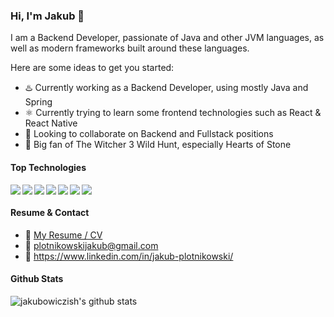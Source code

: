 ### Hi, I'm Jakub 👋

I am a Backend Developer, passionate of Java and other JVM languages, as well as modern frameworks built around these languages.

Here are some ideas to get you started:

- ♨️ Currently working as a Backend Developer, using mostly Java and Spring
- ⚛️ Currently trying to learn some frontend technologies such as React & React Native
- 🤝 Looking to collaborate on Backend and Fullstack positions
- 🐺 Big fan of The Witcher 3 Wild Hunt, especially Hearts of Stone

#### Top Technologies

<img align="left" src="https://img.shields.io/badge/java-%23ED8B00.svg?&style=for-the-badge&logo=java&logoColor=white"/>

<img align="left" src="https://img.shields.io/badge/spring%20-%236DB33F.svg?&style=for-the-badge&logo=spring&logoColor=white"/>

<img align="left" src="https://img.shields.io/badge/kotlin-%230095D5.svg?&style=for-the-badge&logo=kotlin&logoColor=white"/>

<img align="left" src="https://img.shields.io/badge/scala-%23DC322F.svg?&style=for-the-badge&logo=scala&logoColor=white"/>

<img align="left" src ="https://img.shields.io/badge/postgres-%23316192.svg?&style=for-the-badge&logo=postgresql&logoColor=white"/>

<img align="left" src="https://img.shields.io/badge/docker%20-%230db7ed.svg?&style=for-the-badge&logo=docker&logoColor=white"/>

<img align="left" src="https://img.shields.io/badge/git%20-%23F05033.svg?&style=for-the-badge&logo=git&logoColor=white"/>

</br>

#### Resume & Contact
- :paperclip: [My Resume / CV](https://github.com/jakubowiczish/cv/blob/master/jakub_plotnikowski_resume.pdf)
- :email: plotnikowskijakub@gmail.com
- :link: https://www.linkedin.com/in/jakub-plotnikowski/


#### Github Stats

![jakubowiczish's github stats](https://github-readme-stats.vercel.app/api?username=jakubowiczish&count_private=true&theme=tokyonight&hide=contribs,prs)

<!--
**jakubowiczish/jakubowiczish** is a ✨ _special_ ✨ repository because its `README.md` (this file) appears on your GitHub profile.

